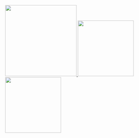 <a href="/">
  <img height="230em" src="https://github-profile-summary-cards.vercel.app/api/cards/profile-details?username=ssuchichan&theme=github">
  <img height="180em" src="https://github-readme-stats.vercel.app/api?username=ssuchichan&show_icons=true&include_all_commits=true&count_private=true" />
  <img height="180em" src="https://github-readme-stats.vercel.app/api/top-langs?username=ssuchichan&layout=compact&exclude_repo=Android_Homework,rinchannowww.github.io&langs_count=8" />
</a>
